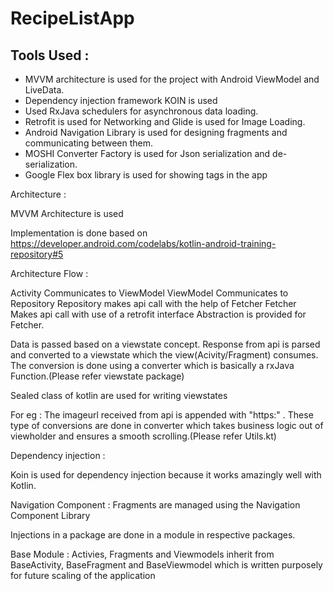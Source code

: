 # RecipeListApp

##  Tools Used :
- MVVM architecture is used for the project with Android ViewModel and LiveData.
- Dependency injection framework KOIN is used
- Used RxJava schedulers for asynchronous data loading.
- Retrofit is used  for Networking and Glide is used for Image Loading.
- Android Navigation Library is used for designing fragments and communicating between them.
- MOSHI Converter Factory is used for Json serialization and de-serialization.
- Google Flex box library is used for showing tags in the app

Architecture :

MVVM Architecture is used

Implementation is done based on https://developer.android.com/codelabs/kotlin-android-training-repository#5 

Architecture Flow :

Activity Communicates to ViewModel
ViewModel Communicates to Repository
Repository makes api call with the help of Fetcher
Fetcher Makes api call with use of a retrofit interface
Abstraction is provided for Fetcher.

Data is passed based on a viewstate concept. Response from api is parsed and converted to a viewstate which the view(Acivity/Fragment) consumes.
The conversion is done using a converter which is basically a rxJava Function.(Please refer viewstate package)

Sealed class of kotlin are used for writing viewstates

For eg : The imageurl received from api is appended with "https:" . These type of conversions are done in converter which takes 
business logic out of viewholder and ensures a smooth scrolling.(Please refer Utils.kt)

Dependency injection :

Koin is used for dependency injection because it works amazingly well with Kotlin.

Navigation Component :
Fragments are managed using the Navigation Component Library 

Injections in a package are done in a module in respective packages.

Base Module :
Activies, Fragments and Viewmodels inherit from BaseActivity, BaseFragment and BaseViewmodel which is written purposely for 
future scaling of the application

